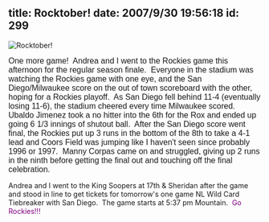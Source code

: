 title: Rocktober!
date: 2007/9/30 19:56:18
id: 299
---
![Rocktober!](/journal_images/DSC01435-journal.jpg)

<font face="Arial" size="3">One more game!  Andrea and I went to the Rockies game this afternoon for the regular season finale.  Everyone in the stadium was watching the Rockies game with one eye, and the San Diego/Milwaukee score on the out of town scoreboard with the other, hoping for a Rockies playoff.  As San Diego fell behind 11-4 (eventually losing 11-6), the stadium cheered every time Milwaukee scored.  Ubaldo Jimenez took a no hitter into the 6th for the Rox and ended up going 6 1/3 innings of shutout ball.  After the San Diego score went final, the Rockies put up 3 runs in the bottom of the 8th to take a 4-1 lead and Coors Field was jumping like I haven't seen since probably 1996 or 1997.  Manny Corpas came on and struggled, giving up 2 runs in the ninth before getting the final out and touching off the final celebration. </font>

Andrea and I went to the King Soopers at 17th & Sheridan after the game and stood in line to get tickets for tomorrow's one game NL Wild Card Tiebreaker with San Diego.  The game starts at 5:37 pm Mountain.  <font color="#800080">Go Rockies!!!</font>